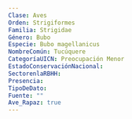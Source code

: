 ```yaml
---
Clase: Aves
Orden: Strigiformes
Familia: Strigidae
Género: Bubo
Especie: Bubo magellanicus
NombreComún: Tucúquere
CategoríaUICN: Preocupación Menor
EstadoConservaciónNacional: 
SectorenlaRBHH: 
Presencia: 
TipoDeDato: 
Fuente: ""
Ave_Rapaz: true
---
```

